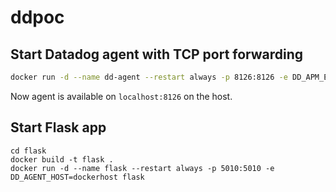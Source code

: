 # ddpoc
## Start Datadog agent with TCP port forwarding
```Bash
docker run -d --name dd-agent --restart always -p 8126:8126 -e DD_APM_ENABLED=true -e DD_APM_NON_LOCAL_TRAFFIC=true -e DD_API_KEY=<API-KEY>  gcr.io/datadoghq/agent:latest
```

Now agent is available on `localhost:8126` on the host.

## Start Flask app
```Shell
cd flask
docker build -t flask .
docker run -d --name flask --restart always -p 5010:5010 -e DD_AGENT_HOST=dockerhost flask
```

